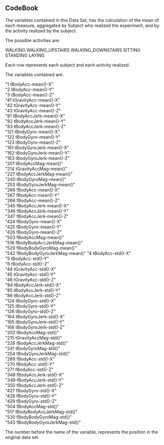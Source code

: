 ## CodeBook

The variables contained in this Data Set, has the calculation of the mean of each measure, aggregated by Subject who realized the experiment, and by the activity realized by the subject.

The possible activities are:

WALKING
WALKING_UPSTAIRS
WALKING_DOWNSTAIRS
SITTING
STANDING
LAYING

Each row represents each subject and each activity realized.

The variables contained are:


"1 tBodyAcc-mean()-X"             
"2 tBodyAcc-mean()-Y"            
"3 tBodyAcc-mean()-Z"             
"41 tGravityAcc-mean()-X"        
"42 tGravityAcc-mean()-Y"         
"43 tGravityAcc-mean()-Z"        
"81 tBodyAccJerk-mean()-X"        
"82 tBodyAccJerk-mean()-Y"       
"83 tBodyAccJerk-mean()-Z"        
"121 tBodyGyro-mean()-X"         
"122 tBodyGyro-mean()-Y"          
"123 tBodyGyro-mean()-Z"         
"161 tBodyGyroJerk-mean()-X"      
"162 tBodyGyroJerk-mean()-Y"     
"163 tBodyGyroJerk-mean()-Z"      
"201 tBodyAccMag-mean()"         
"214 tGravityAccMag-mean()"       
"227 tBodyAccJerkMag-mean()"     
"240 tBodyGyroMag-mean()"         
"253 tBodyGyroJerkMag-mean()"    
"266 fBodyAcc-mean()-X"           
"267 fBodyAcc-mean()-Y"          
"268 fBodyAcc-mean()-Z"           
"345 fBodyAccJerk-mean()-X"      
"346 fBodyAccJerk-mean()-Y"       
"347 fBodyAccJerk-mean()-Z"      
"424 fBodyGyro-mean()-X"          
"425 fBodyGyro-mean()-Y"         
"426 fBodyGyro-mean()-Z"          
"503 fBodyAccMag-mean()"         
"516 fBodyBodyAccJerkMag-mean()"  
"529 fBodyBodyGyroMag-mean()"    
"542 fBodyBodyGyroJerkMag-mean()"
"4 tBodyAcc-std()-X"             
"5 tBodyAcc-std()-Y"            
"6 tBodyAcc-std()-Z"             
"44 tGravityAcc-std()-X"        
"45 tGravityAcc-std()-Y"         
"46 tGravityAcc-std()-Z"        
"84 tBodyAccJerk-std()-X"        
"85 tBodyAccJerk-std()-Y"       
"86 tBodyAccJerk-std()-Z"        
"124 tBodyGyro-std()-X"         
"125 tBodyGyro-std()-Y"          
"126 tBodyGyro-std()-Z"         
"164 tBodyGyroJerk-std()-X"      
"165 tBodyGyroJerk-std()-Y"     
"166 tBodyGyroJerk-std()-Z"      
"202 tBodyAccMag-std()"         
"215 tGravityAccMag-std()"       
"228 tBodyAccJerkMag-std()"     
"241 tBodyGyroMag-std()"         
"254 tBodyGyroJerkMag-std()"    
"269 fBodyAcc-std()-X"           
"270 fBodyAcc-std()-Y"          
"271 fBodyAcc-std()-Z"           
"348 fBodyAccJerk-std()-X"      
"349 fBodyAccJerk-std()-Y"       
"350 fBodyAccJerk-std()-Z"      
"427 fBodyGyro-std()-X"          
"428 fBodyGyro-std()-Y"         
"429 fBodyGyro-std()-Z"          
"504 fBodyAccMag-std()"         
"517 fBodyBodyAccJerkMag-std()"  
"530 fBodyBodyGyroMag-std()"    
"543 fBodyBodyGyroJerkMag-std()"

The number before the name of the variable, represents the position in the original data set.